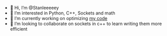 - 👋 Hi, I’m @Stanleeeeey
- 👀 I’m interested in Python, C++, Sockets and math
- 🌱 I’m currently working on optimizing [my code](https://github.com/Stanleeeeey/Data-Transfer) 
- 💞️ I’m looking to collaborate on sockets in c++ to learn writing them more efficient



